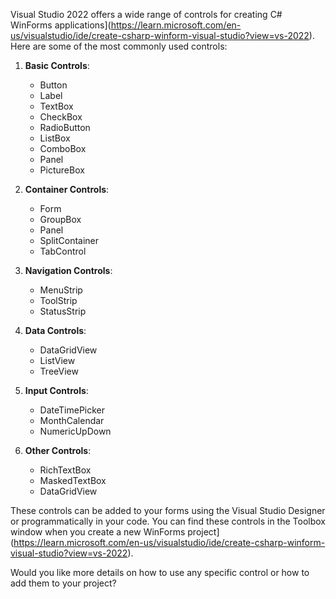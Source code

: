 Visual Studio 2022 offers a wide range of controls for creating C# WinForms applications](https://learn.microsoft.com/en-us/visualstudio/ide/create-csharp-winform-visual-studio?view=vs-2022). Here are some of the most commonly used controls:

1. **Basic Controls**:
   - Button
   - Label
   - TextBox
   - CheckBox
   - RadioButton
   - ListBox
   - ComboBox
   - Panel
   - PictureBox

2. **Container Controls**:
   - Form
   - GroupBox
   - Panel
   - SplitContainer
   - TabControl

3. **Navigation Controls**:
   - MenuStrip
   - ToolStrip
   - StatusStrip

4. **Data Controls**:
   - DataGridView
   - ListView
   - TreeView

5. **Input Controls**:
   - DateTimePicker
   - MonthCalendar
   - NumericUpDown

6. **Other Controls**:
   - RichTextBox
   - MaskedTextBox
   - DataGridView

These controls can be added to your forms using the Visual Studio Designer or programmatically in your code. You can find these controls in the Toolbox window when you create a new WinForms project](https://learn.microsoft.com/en-us/visualstudio/ide/create-csharp-winform-visual-studio?view=vs-2022).

Would you like more details on how to use any specific control or how to add them to your project?
